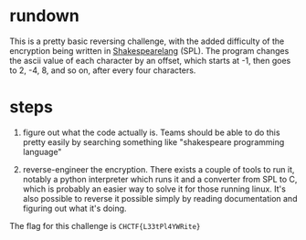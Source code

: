 # rundown
This is a pretty basic reversing challenge, with the added difficulty of the encryption being written in [Shakespearelang](http://shakespearelang.sourceforge.net/) (SPL). The program changes the ascii value of each character by an offset, which starts at -1, then goes to 2, -4, 8, and so on, after every four characters.

# steps

1) figure out what the code actually is. Teams should be able to do this pretty easily by searching something like "shakespeare programming language"

2) reverse-engineer the encryption. There exists a couple of tools to run it, notably a python interpreter which runs it and a converter from SPL to C, which is probably an easier way to solve it for those running linux. It's also possible to reverse it possible simply by reading documentation and figuring out what it's doing.

The flag for this challenge is `CHCTF{L33tPl4YWRite}`
